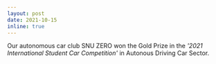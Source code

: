 ```yaml
---
layout: post
date: 2021-10-15
inline: true
---
```


Our autonomous car club SNU ZERO won the Gold Prize in the *'2021 International Student Car Competition'* in Autonous Driving Car Sector.